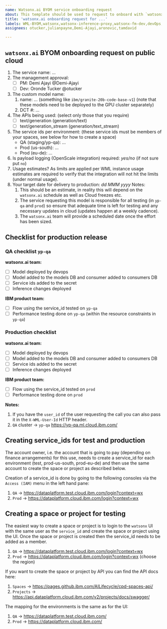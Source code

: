 ```yaml
---
name: Watsonx.ai BYOM service onboarding request
about: This template should be used to request to onboard with `watsonx.ai` BYOM
title: 'watsonx.ai onboarding request for ...'
labels: WML-BYOM,watsonx,watsonx-inference-proxy,watsonx-fm-dev,devOps,watsonx-byom,watsonx-byom-request
assignees: otucker,julianpayne,Demi-Ajayi,aronovic,tamdavid

---
```


## `watsonx.ai` BYOM onboarding request on public cloud

1. The service name: ...
1. The management approval:
   - [ ] PM: Demi Ajayi @Demi-Ajayi
   - [ ] Dev: Oronde Tucker @otucker
1. The custom model name:
   1. name: ... (something like `ibm/granite-20b-code-base-v1`) (note that these models need to be deployed to the GPU cluster separately)
   1. DCT #: ...
1. The APIs being used: (select only those that you require)
    - [ ] text/generation (generation/text)
    - [ ] text/generation_stream (generation/text_stream)
1. The service ids per environment: (these service ids must be members of your spaces, see below for how to create a space)
    - QA (staging/yp-qa): ...
    - Prod (us-south): ...
    - Prod (eu-de): ...
1. Is payload logging (OpenScale integration) required: _yes/no_ (if not sure put `no`)
1. Usage estimates? As limits are applied per WML instance usage estimates are required to verify that the
   integration will not hit the limits (under normal usage).
1. Your target date for delivery to production: _dd MMM yyyy_
   Notes:
      1. This should be an estimate, in reality this will depend on the `watsonx.ai` schedule as well as Cloud freezes etc.
      1. The service requesting this model is responsible for all testing (in `yp-qa` and `prod`) so ensure that adequate time is left for testing and any necessary updates in cloud (updates happen at a weekly cadence).
      1. The `watsonx.ai` team will provide a scheduled date once the effort has been sized.

## Checklist for production release

### QA checklist `yp-qa`

**watsonx.ai team:**

- [ ] Model deployed by devops
- [ ] Model added to the models DB and consumer added to consumers DB
- [ ] Service ids added to the secret
- [ ] Inference changes deployed

**IBM product team:**

- [ ] Flow using the service_id tested on `yp-qa`
- [ ] Performance testing done on `yp-qa` (within the resource constraints in `yp-qa`)

### Production checklist

**watsonx.ai team:**

- [ ] Model deployed by devops
- [ ] Model added to the models DB and consumer added to consumers DB
- [ ] Service ids added to the secret
- [ ] Inference changes deployed

**IBM product team:**

- [ ] Flow using the service_id tested on `prod`
- [ ] Performance testing done on `prod`

**Notes:**

1. If you have the `user_id` of the user requesting the call you can also pass it in the `X-WML-User-Id` HTTP header.
1. `QA` cluster -> `yp-qa` <https://yp-qa.ml.cloud.ibm.com/>

## Creating service_ids for test and production

The account owner, i.e. the account that is going to pay (depending on finance arrangements) for this use,
needs to create a service_id for each environment (test, prod-us-south, prod-eu-de) and then use the same
account to create the space or project as described below.

Creation of a service_id is done by going to the following consoles via the `Access (IAM)` menu in the left hand pane:

1. `QA` -> <https://dataplatform.test.cloud.ibm.com/login?context=wx>
1. `Prod` -> <https://dataplatform.cloud.ibm.com/login?context=wx>

## Creating a space or project for testing

The easiest way to create a space or project is to login to the `watsonx` UI with the same user as the `service_id`
and create the space or project using the UI. Once the space or project is created then the service_id needs to be
added as a member.

1. `QA` -> <https://dataplatform.test.cloud.ibm.com/login?context=wx>
1. `Prod` -> <https://dataplatform.cloud.ibm.com/login?context=wx> (choose the region)

If you want to create the space or project by API you can find the API docs here:

1. `Spaces` -> <https://pages.github.ibm.com/AILifecycle/cpd-spaces-api/>
1. `Projects` -> <https://api.dataplatform.cloud.ibm.com/v2/projects/docs/swagger/>

The mapping for the environments is the same as for the UI:

1. `QA` -> <https://dataplatform.test.cloud.ibm.com/>
1. `Prod` -> <https://dataplatform.cloud.ibm.com/>
